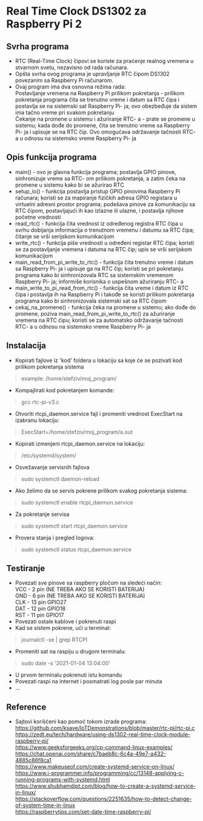 # Real Time Clock DS1302 za Raspberry Pi 2

## Svrha programa
- RTC (Real-Time Clock) čipovi se koriste za praćenje realnog vremena u stvarnom svetu, nezavisno od rada računara.<br />
- Opšta svrha ovog programa je upravljanje RTC čipom DS1302 povezanim sa Raspberry Pi računarom.<br />
- Ovaj program ima dva osnovna režima rada:<br />
Postavljanje vremena na Raspberry Pi prilikom pokretanja - prilikom pokretanja programa čita se trenutno vreme i datum sa RTC čipa i postavlja se na sistemski sat Raspberry Pi- ja; ovo obezbeđuje da sistem ima tačno vreme pri svakom pokretanju<br />
Čekanje na promene u sistemu i ažuriranje RTC- a - prate se promene u sistemu; kada dođe do promene, čita se trenutno vreme sa Raspberry Pi- ja i upisuje se na RTC čip. Ovo omogućava održavanje tačnosti RTC- a u odnosu na sistemsko vreme Raspberry Pi- ja<br />

## Opis funkcija programa
- main() - ovo je glavna funkcija programa; postavlja GPIO pinove, sinhronizuje vreme sa RTC- om prilikom pokretanja, a zatim čeka na promene u sistemu kako bi se ažurirao RTC<br />
- setup_io() - funkcija postavlja pristup GPIO pinovima Raspberry Pi računara; koristi se za mapiranje fizičkih adresa GPIO registara u virtuelni adresni prostor programa; podešava pinove za komunikaciju sa RTC čipom, postavljajući ih kao izlazne ili ulazne, i postavlja njihove početne vrednosti<br />
- read_rtc() - funkcija čita vrednost iz određenog registra RTC čipa u svrhu dobijanja informacija o trenutnom vremenu i datumu sa RTC čipa; čitanje se vrši serijskom komunikacijom<br />
- write_rtc() - funkcija piše vrednosti u određeni registar RTC čipa; koristi se za postavljanje vremena i datuma na RTC čip; upis se vrši serijskom komunikacijom<br />
- main_read_from_pi_write_to_rtc() - funkcija čita trenutno vreme i datum sa Raspberry Pi- ja i upisuje ga na RTC čip; koristi se pri pokretanju programa kako bi sinhronizovala RTC sa sistemskim vremenom Raspberry Pi- ja; informiše korisnika o uspešnom ažuriranju RTC- a<br />
- main_write_to_pi_read_from_rtc() - funkcija čita vreme i datum iz RTC čipa i postavlja ih na Raspberry Pi i takođe se koristi prilikom pokretanja programa kako bi sinhronizovala sistemski sat sa RTC čipom<br />
- cekaj_na_promene() - funkcija čeka na promene u sistemu; ako dođe do promene, poziva main_read_from_pi_write_to_rtc() za ažuriranje vremena na RTC čipu; koristi se za automatsko održavanje tačnosti RTC- a u odnosu na sistemsko vreme Raspberry Pi- ja<br />

## Instalacija

- Kopirati fajlove iz 'kod' foldera u lokaciju sa koje će se pozivati kod prilikom pokretanja sistema<br />
>   example: /home/stefziv/moj_program/<br />
- Kompajlirati kod pokretanjem komande:<br />
>   gcc rtc-pi-v3.c<br />
- Otvoriti rtcpi_daemon.service fajl i promeniti vrednost ExecStart na izabranu lokaciju:<br />
>   ExecStart=/home/stefziv/moj_program/a.out<br />
- Kopirati izmenjeni rtcpi_daemon.service na lokaciju:<br />
>   /etc/systemd/system/<br />
- Osvežavanje servisnih fajlova<br />
>   sudo systemctl daemon-reload<br />
- Ako želimo da se servis pokrene prilikom svakog pokretanja sistema:<br />
>   sudo systemctl enable rtcpi_daemon.service<br />
- Za pokretanje servisa<br />
>   sudo systemctl start rtcpi_daemon.service<br />
- Provera stanja i pregled logova:<br />
>   sudo systemctl status rtcpi_daemon.service<br />

## Testiranje

- Povezati sve pinove sa raspberry pločom na sledeći način:<br />
VCC - 2 pin (NE TREBA AKO SE KORISTI BATERIJA)<br />
GND - 6 pin (NE TREBA AKO SE KORISTI BATERIJA)<br />
CLK - 13 pin GPIO27<br />
DAT - 12 pin GPIO18<br />
RST - 11 pin GPIO17<br />
- Povezati ostale kablove i pokrenuti raspi<br />
- Kad se sistem pokrene, ući u terminal:<br />
>   journalctl -xe | grep RTCPI<br />
- Promeniti sat na raspiju u drugom terminalu:<br />
>   sudo date -s '2021-01-04 13:04:00'<br />
- U prvom terminalu pokrenuti istu komandu<br />
- Povezati raspi na internet i posmatrati log posle par minuta<br />
- ...<br />

## Reference
- Sajtovi korišćeni kao pomoć tokom izrade programa:<br />
https://github.com/ksaye/IoTDemonstrations/blob/master/rtc-pi/rtc-pi.c<br />
https://zedt.eu/tech/hardware/using-ds1302-real-time-clock-module-raspberry-pi/<br />
https://www.geeksforgeeks.org/cp-command-linux-examples/<br />
https://chat.openai.com/share/c7baeb8c-6c4a-49e7-a432-4885c86f8ca1<br />
https://www.makeuseof.com/create-systemd-service-on-linux/<br />
https://www.i-programmer.info/programming/cc/13148-applying-c-running-programs-with-systemd.html<br />
https://www.shubhamdipt.com/blog/how-to-create-a-systemd-service-in-linux/<br />
https://stackoverflow.com/questions/2251635/how-to-detect-change-of-system-time-in-linux<br />
https://raspberrytips.com/set-date-time-raspberry-pi/<br />
